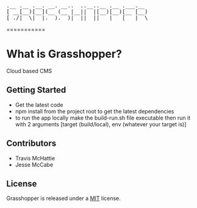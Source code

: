 <pre>
.__ .__ .__. __. __..  ..__..__ .__ .___.__ 
[ __[__)[__](__ (__ |__||  |[__)[__)[__ [__)
[_./|  \|  |.__).__)|  ||__||   |   [___|  \
</pre>
===========

# What is Grasshopper?

Cloud based CMS

## Getting Started

* Get the latest code
* npm install from the project root to get the latest dependencies 
* to run the app locally make the build-run.sh file executable then run it with 2 arguments [target (build/local), env (whatever your target is)]
## Contributors
* Travis McHattie
* Jesse McCabe

## License

Grasshopper is released under a [MIT](http://opensource.org/licenses/mit-license.php) license. 